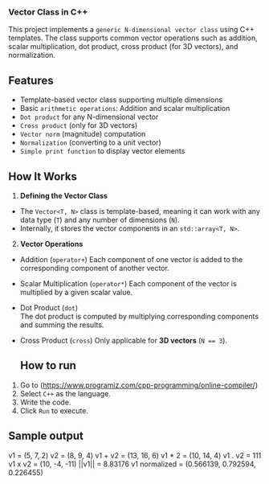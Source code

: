 
### Vector Class in C++ ###

This project implements a `generic N-dimensional vector class` using C++ templates. The class supports common vector operations such as addition, scalar multiplication, dot product, cross product (for 3D vectors), and normalization.

## Features 

- Template-based vector class supporting multiple dimensions
- Basic `arithmetic operations`: Addition and scalar multiplication
- `Dot product` for any N-dimensional vector
- `Cross product` (only for 3D vectors)
- `Vector norm` (magnitude) computation
- `Normalization` (converting to a unit vector)
- `Simple print function` to display vector elements

## How It Works 

1. **Defining the Vector Class**
- The `Vector<T, N>` class is template-based, meaning it can work with any data type (`T`) and any number of   dimensions (`N`).
- Internally, it stores the vector components in an `std::array<T, N>`.

2. **Vector Operations**
- Addition (`operator+`) 
  Each component of one vector is added to the corresponding component of another vector.

- Scalar Multiplication (`operator*`) 
  Each component of the vector is multiplied by a given scalar value.

- Dot Product (`dot`)  
  The dot product is computed by multiplying corresponding components and summing the results.
  
- Cross Product (`cross`) 
  Only applicable for **3D vectors** (`N == 3`).

  ## How to run

1. Go to (https://www.programiz.com/cpp-programming/online-compiler/)
2. Select `C++` as the language.
3. Write the code.
4. Click `Run` to execute.

  ## Sample output 

v1 = (5, 7, 2)
v2 = (8, 9, 4)
v1 + v2 = (13, 16, 6)
v1 * 2 = (10, 14, 4)
v1 . v2 = 111
v1 x v2 = (10, -4, -11)
||v1|| = 8.83176
v1 normalized = (0.566139, 0.792594, 0.226455)
